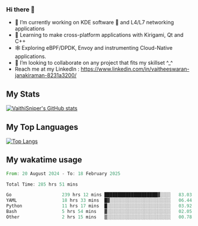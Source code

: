 ### Hi there 👋

- 🔭 I’m currently working on KDE software 💓 and L4/L7 networking applications 
- 📖 Learning to make cross-platform applications with Kirigami, Qt and C++
- 🕸️ Exploring eBPF/DPDK, Envoy and instrumenting Cloud-Native applications. 
- 👯 I’m looking to collaborate on any project that fits my skillset ^_^
- Reach me at my LinkedIn : https://www.linkedin.com/in/vaitheeswaran-janakiraman-8231a3200/

## My Stats
[![VaithiSniper's GitHub stats](https://github-readme-stats.vercel.app/api?username=VaithiSniper&hide=stars&theme=radical)](https://github.com/anuraghazra/github-readme-stats)

## My Top Languages

[![Top Langs](https://github-readme-stats.vercel.app/api/top-langs/?username=VaithiSniper&layout=compact)](https://github.com/anuraghazra/github-readme-stats)

## My wakatime usage

<!--START_SECTION:waka-->

```rust
From: 20 August 2024 - To: 18 February 2025

Total Time: 285 hrs 51 mins

Go                   239 hrs 12 mins ████████████████████▓░░░░   83.03 %
YAML                 18 hrs 33 mins  █▓░░░░░░░░░░░░░░░░░░░░░░░   06.44 %
Python               11 hrs 17 mins  █░░░░░░░░░░░░░░░░░░░░░░░░   03.92 %
Bash                 5 hrs 54 mins   ▓░░░░░░░░░░░░░░░░░░░░░░░░   02.05 %
Other                2 hrs 15 mins   ▒░░░░░░░░░░░░░░░░░░░░░░░░   00.78 %
```

<!--END_SECTION:waka-->
